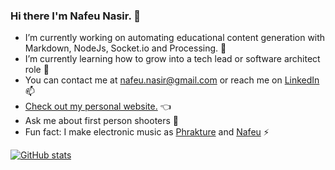 ### Hi there I'm Nafeu Nasir. 👋

- I’m currently working on automating educational content generation with Markdown, NodeJs, Socket.io and Processing. 🔭
- I’m currently learning how to grow into a tech lead or software architect role 🌱
- You can contact me at [nafeu.nasir@gmail.com](mailto:nafeu.nasir@gmail.com) or reach me on [LinkedIn](https://www.linkedin.com/in/nafeu-nasir-aa679b60/) 📫
- [Check out my personal website.](http://nafeu.com) 👈
- Ask me about first person shooters 💬
- Fun fact: I make electronic music as [Phrakture](https://open.spotify.com/artist/4AlnXoFGT5zl3v85ScIOzK?si=bCVknj8wRreXnGE1DZ5teg) and [Nafeu](https://open.spotify.com/artist/5NhwrCkzOykT6SdxGzwEtL?si=j3LHo3jHSTGR6CO1x4ODWQ) ⚡

[![GitHub stats](https://github-readme-stats.vercel.app/api?username=nafeu&show_icons=true)](https://github.com/nafeu/)
